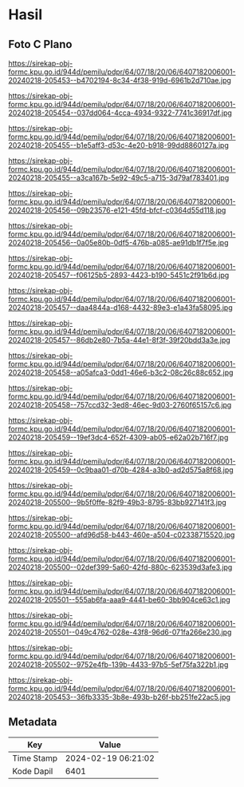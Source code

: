# Hasil

## Foto C Plano

https://sirekap-obj-formc.kpu.go.id/944d/pemilu/pdpr/64/07/18/20/06/6407182006001-20240218-205453--b4702194-8c34-4f38-919d-6961b2d710ae.jpg

https://sirekap-obj-formc.kpu.go.id/944d/pemilu/pdpr/64/07/18/20/06/6407182006001-20240218-205454--037dd064-4cca-4934-9322-7741c36917df.jpg

https://sirekap-obj-formc.kpu.go.id/944d/pemilu/pdpr/64/07/18/20/06/6407182006001-20240218-205455--b1e5aff3-d53c-4e20-b918-99dd8860127a.jpg

https://sirekap-obj-formc.kpu.go.id/944d/pemilu/pdpr/64/07/18/20/06/6407182006001-20240218-205455--a3ca167b-5e92-49c5-a715-3d79af783401.jpg

https://sirekap-obj-formc.kpu.go.id/944d/pemilu/pdpr/64/07/18/20/06/6407182006001-20240218-205456--09b23576-e121-45fd-bfcf-c0364d55d118.jpg

https://sirekap-obj-formc.kpu.go.id/944d/pemilu/pdpr/64/07/18/20/06/6407182006001-20240218-205456--0a05e80b-0df5-476b-a085-ae91db1f7f5e.jpg

https://sirekap-obj-formc.kpu.go.id/944d/pemilu/pdpr/64/07/18/20/06/6407182006001-20240218-205457--f06125b5-2893-4423-b190-5451c2f91b6d.jpg

https://sirekap-obj-formc.kpu.go.id/944d/pemilu/pdpr/64/07/18/20/06/6407182006001-20240218-205457--daa4844a-d168-4432-89e3-e1a43fa58095.jpg

https://sirekap-obj-formc.kpu.go.id/944d/pemilu/pdpr/64/07/18/20/06/6407182006001-20240218-205457--86db2e80-7b5a-44e1-8f3f-39f20bdd3a3e.jpg

https://sirekap-obj-formc.kpu.go.id/944d/pemilu/pdpr/64/07/18/20/06/6407182006001-20240218-205458--a05afca3-0dd1-46e6-b3c2-08c26c88c652.jpg

https://sirekap-obj-formc.kpu.go.id/944d/pemilu/pdpr/64/07/18/20/06/6407182006001-20240218-205458--757ccd32-3ed8-46ec-9d03-2760f65157c6.jpg

https://sirekap-obj-formc.kpu.go.id/944d/pemilu/pdpr/64/07/18/20/06/6407182006001-20240218-205459--19ef3dc4-652f-4309-ab05-e62a02b716f7.jpg

https://sirekap-obj-formc.kpu.go.id/944d/pemilu/pdpr/64/07/18/20/06/6407182006001-20240218-205459--0c9baa01-d70b-4284-a3b0-ad2d575a8f68.jpg

https://sirekap-obj-formc.kpu.go.id/944d/pemilu/pdpr/64/07/18/20/06/6407182006001-20240218-205500--9b5f0ffe-82f9-49b3-8795-83bb927141f3.jpg

https://sirekap-obj-formc.kpu.go.id/944d/pemilu/pdpr/64/07/18/20/06/6407182006001-20240218-205500--afd96d58-b443-460e-a504-c02338715520.jpg

https://sirekap-obj-formc.kpu.go.id/944d/pemilu/pdpr/64/07/18/20/06/6407182006001-20240218-205500--02def399-5a60-42fd-880c-623539d3afe3.jpg

https://sirekap-obj-formc.kpu.go.id/944d/pemilu/pdpr/64/07/18/20/06/6407182006001-20240218-205501--555ab6fa-aaa9-4441-be60-3bb904ce63c1.jpg

https://sirekap-obj-formc.kpu.go.id/944d/pemilu/pdpr/64/07/18/20/06/6407182006001-20240218-205501--049c4762-028e-43f8-96d6-071fa266e230.jpg

https://sirekap-obj-formc.kpu.go.id/944d/pemilu/pdpr/64/07/18/20/06/6407182006001-20240218-205502--9752e4fb-139b-4433-97b5-5ef75fa322b1.jpg

https://sirekap-obj-formc.kpu.go.id/944d/pemilu/pdpr/64/07/18/20/06/6407182006001-20240218-205453--36fb3335-3b8e-493b-b26f-bb251fe22ac5.jpg


## Metadata

| Key        | Value               |
| ---------- | ------------------- |
| Time Stamp | 2024-02-19 06:21:02 |
| Kode Dapil | 6401                |



